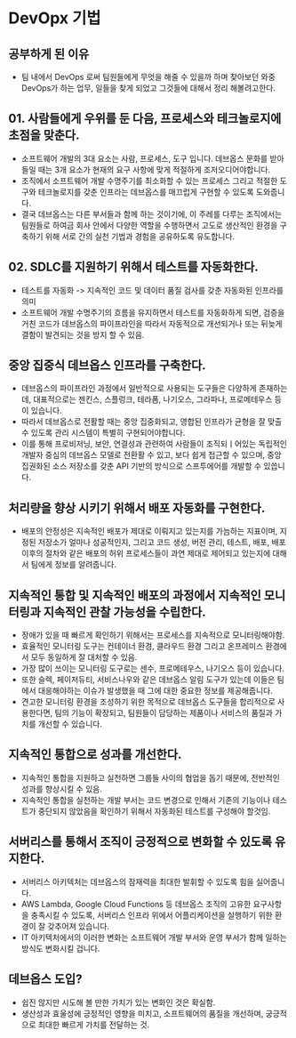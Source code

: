 # DevOpx 기법
## 공부하게 된 이유
- 팀 내에서 DevOps 로써 팀원들에게 무엇을 해줄 수 있을까 하며 찾아보던 와중 DevOps가 하는 업무, 일들을 찾게 되었고 그것들에 대해서 정리 해볼려고한다.

## 01. 사람들에게 우위를 둔 다음, 프로세스와 테크놀로지에 초점을 맞춘다.
- 소프트웨어 개발의 3대 요소는 사람, 프로세스, 도구 입니다. 데브옵스 문화를 받아들일 때는 3개 요소가 현재의 요구 사항에 맞게 적절하게 조저오디어야합니다.
- 조직에서 소프트웨어 개발 수명주기를 최소화할 수 있는 프로세스 그리고 적절한 도구와 테크놀로지를 갖춘 인프라는 데브옵스를 매끄럽게 구현할 수 있도록 도와줍니다.
- 결국 데브옵스는 다른 부서들과 함께 하는 것이기에, 이 주레를 다루는 조직에서는 팀원들로 하여금 회사 안에서 다양한 역할을 수행하면서 고도로 생산적인 환경을 구축하기 위해 서로 간의 실천 기법과 경험을 공유하도록 유도합니다.

## 02. SDLC를 지원하기 위해서 테스트를 자동화한다.
- 테스트를 자동화 -> 지속적인 코드 및 데이터 품질 검사를 갖춘 자동화된 인프라를 의미
- 소프트웨어 개발 수명주기의 흐름을 유지하면서 테스트를 자동화하게 되면, 검증을 거친 코드가 데브옵스의 파이프라인을 따라서 자동적으로 개선되거나 또는 뒤늦게 결함이 발견되는 것을 방지 할 수 있음.

## 중앙 집중식 데브옵스 인프라를 구축한다.
- 데브옵스의 파이프라인 과정에서 일반적으로 사용되는 도구들은 다양하게 존재하는데, 대표적으로는 젠킨스, 스플렁크, 테라폼, 나기오스, 그라파나, 프로메테우스 등이 있습니다.
- 따라서 데브옵스로 전활할 때는 중앙 집중화되고, 영합된 인프라가 균형을 잘 맞출 수 있도록 관리 시스템이 특별히 구현되어야합니다.
- 이를 통해 프로비저닝, 보안, 연결성과 관련하여 사람들이 조직되ㅣ어있는 독립적인 개발자 중심의 데브옵스 모델로 전환활 수 있고, 보다 쉽게 접근할 수 있으며, 중앙 집권화된 소스 저장소를 갖춘 API 기반의 방식으로 스프투에어를 개발할 수 있씁니다.

## 처리량을 향상 시키기 위해서 배포 자동화를 구현한다.
- 배포의 안정성은 지속적인 배포가 제대로 이뤄지고 있는지를 가늠하는 지표이며, 지정된 저장소가 얼마나 성공적인지, 그리고 코드 생성, 버전 관리, 테스트, 배포, 배포 이후의 절차와 같은 배포의 허위 프로세스들이 과연 제대로 제어되고 있는지에 대해서 팀에게 정보를 알려줍니다. 

## 지속적인 통합 및 지속적인 배포의 과정에서 지속적인 모니터링과 지속적인 관찰 가능성을 수립한다.
- 장애가 있을 때 빠르게 확인하기 위해서는 프로세스를 지속적으로 모니터링해야함.
- 효율적인 모니터링 도구는 컨테이너 환경, 클라우드 환경 그리고 온프레미스 환경에서 모두 동일하게 잘 대처할 수 있음.
- 가장 많이 쓰이는 모니터링 도구로는 센수, 프로메테우스, 나기오스 등이 있습니다.
- 또한 슬렉, 페이저듀티, 서비스나우와 같은 데브옵스 알림 도구가 있는데 이들은 팀에서 대응해야하는 이슈가 발생했을 때 그에 대한 중요한 정보를 제공해줍니다.
- 견고한 모니터링 환경을 조성하기 위한 목적으로 데브옵스 도구들을 합리적으로 사용한다면, 팀의 기능이 확장되고, 팀원들이 담당하는 제품이나 서비스의 품질과 가치를 개선할 수 있습니다.

## 지속적인 통합으로 성과를 개선한다.
- 지속적인 통합을 지원하고 실천하면 그룹들 사이의 협업을 돕기 때문에, 전반적인 성과를 향상시킬 수 있음.
- 지속적인 통합을 실천하는 개발 부서는 코드 변경으로 인해서 기존의 기능이나 테스트가 중단되지 않았음을 확인하기 위해서 자동화된 테스트를 구성해야 할것임.

## 서버리스를 통해서 조직이 긍정적으로 변화할 수 있도록 유지한다.
- 서버리스 아키텍처는 데브옵스의 잠재력을 최대한 발휘할 수 있도록 힘을 실어줍니다.
- AWS Lambda, Google Cloud Functions 등 데브옵스 조직의 고유한 요구사항을 충족시킬 수 있도록, 서버리스 인프라 위에서 어플리케이션을 실행하기 위한 환경이 잘 갖추어져 있습니다.
- IT 아키텍처에서의 이러한 변화는 소프트웨어 개발 부서와 운영 부서가 함께 일하는 방식도 변화시킬 겁니다.

## 데브옵스 도입?
- 쉽진 않지만 시도해 볼 만한 가치가 있는 변화인 것은 확실함.
- 생산성과 효울성에 긍정적인 영향을 미치고, 소프트웨어의 품질을 개선하며, 궁긍적으로 최대한 빠르게 가치를 전달하는 것.